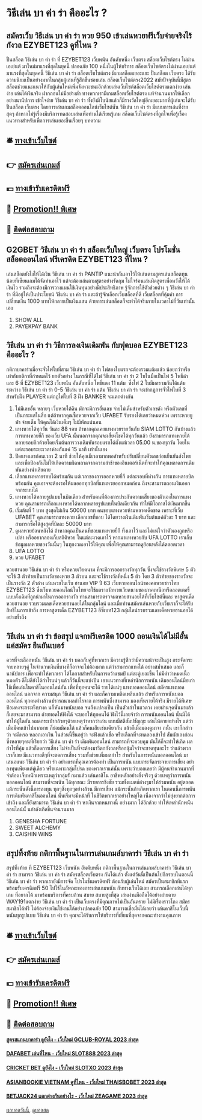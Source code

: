 # วิธีเล่น บา ค่า ร่า คืออะไร ?
## สมัครเว็บ วิธีเล่น บา ค่า ร่า หวย 950 เข้าเล่นหวยฟรีเว็บจ่ายจริงไร้กังวล EZYBET123 ดูที่ไหน ?
ปั่นสล็อต วิธีเล่น บา ค่า ร่า ที่ EZYBET123 เว็บพนัน อันดับหนึ่ง เว็บตรง สล็อตเว็บไซต์ตรง ไม่ผ่านเอเย่นต์ มาใหม่มาแรงที่สุดในยุคนี้ ปลอดภัย 100 หนึ่งในผู้ให้บริการ สล็อตเว็บไซต์ตรงไม่ผ่านเอเย่นต์ มาแรงที่สุดในยุดคนี้ วิธีเล่น บา ค่า ร่า สล็อตเว็บไซต์ตรง มีเกมสล็อตเยอะแยะ ปั่นสล็อต เว็บตรง ได้รับความนิยมเป็นอย่างมากในกลุ่มผู้เล่นที่รู้สึกชื่นชอบเล่น สล็อตเว็บไซต์ตรง2022 สมัยปัจจุบันนี้มีสูตรสล็อตช่วยแนะแนวให้กับผู้เล่นใหม่เพิ่มจังหวะชนะอีกด้วยเล่นเว็บไซต์สล็อตเว็บไซต์ตรงแตกง่าย เล่นง่าย เล่นได้เงินจริง ฝากถอนไม่มีอย่างต่ำ ทางพวกเรามีเกมสล็อตเว็บไซต์ตรง แท้จำนวนมากให้เลือกอย่างนานัปการ เข้าใจง่าย วิธีเล่น บา ค่า ร่า ทั้งยังมีโบนัสแล้วก็มีรางวัลใหญ่อีกเยอะมากที่ผู้เล่นจะได้รับ ปั่นสล็อต เว็บตรง โดยการเล่นเกมสล็อตออนไลน์เว็บไซต์นั่น วิธีเล่น บา ค่า ร่า มีแบบการเล่นที่ง่ายสุดๆ ถ้าหากไม่รู้เรื่องมีบริการทดสอบเล่นเพื่อท่านได้เรียนรู้เกม สล็อตเว็บไซต์ตรงที่ถูกใจเพื่อรู้เรื่องแนวทางสำหรับเพื่อการเล่นเยอะขึ้นเรื่อยๆ
บทความ

## 🛎 [ทางเข้าเว็บไซต์](https://bit.ly/3SdLNi2)
## 👉 [สมัครเล่นเกมส์](https://bit.ly/3SdLNi2)
## 💵 [ทางเข้ารับเครดิตฟรี](https://bit.ly/3dyRKHj)
## 👑 [Promotion!! พิเศษ](https://bit.ly/3dyRKHj)
## 📱 [ติดต่อสอบถาม](https://bit.ly/3dyRKHj)

## G2GBET วิธีเล่น บา ค่า ร่า สล็อตเว็บใหญ่ เว็บตรง โปรโมชั่นสล็อตออนไลน์ ฟรีเครดิต EZYBET123 ที่ไหน ?
เล่นสล็อตยังไงให้ได้เงิน วิธีเล่น บา ค่า ร่า PANTIP แนะนำกันเอาไว้ให้เล่นตามสูตรเล่นสล็อตทุนน้อยที่เซียนเกมได้จัดทำเอาไว้ แต่จะต้องเล่นตามสูตรอย่างรัดกุม ไม่ใจร้อนเล่นผิดสูตรเพื่อหวังให้ได้เงินไว รวมถึงจะต้องมีการวางแผนใช้เงินทุนอย่างมีประสิทธิภาพ รู้จักการใช้ตัวช่วยต่าง ๆ วิธีเล่น บา ค่า ร่า ที่มีอยู่ให้เป็นประโยชน์ วิธีเล่น บา ค่า ร่า และถ้ารู้จักเลือกเว็บสล็อตที่ดี เว็บสล็อตที่คุ้มค่า การเปลี่ยนเงิน 1000 บาทให้กลายเป็นเงินแสน ด้วยการเล่นสล็อตก็จะทำได้จริงภายในเวลาไม่กี่วันเท่านั้นเอง
1. SHOW ALL
2. PAYEKPAY BANK

## วิธีเล่น บา ค่า ร่า วิธีการลงเงินเดิมพัน กับฟุตบอล EZYBET123 คืออะไร ?
กติกาบาคาร่าเมื่อจะจั่วไพ่ใบที่สาม วิธีเล่น บา ค่า ร่า ไพ่สองใบแรกจะต้องรวมแต้มแล้ว น้อยกว่าหรือเท่ากับกติกาที่กำหนดไว้ ยกตัวอย่าง ในกรณีที่ได้ไพ่ วิธีเล่น บา ค่า ร่า 2 ใบในมือเป็นไพ่ 5 โพธิ์ดำ และ 6 ที่ EZYBET123 เว็บพนัน อันดับหนึ่ง โพธิ์แดง 11 แต้ม  ซึ่งไพ่ 2 ใบมีผลรวมกันได้แต้มระหว่าง วิธีเล่น บา ค่า ร่า 0-5 วิธีเล่น บา ค่า ร่า แต้ม วิธีเล่น บา ค่า ร่า จะเข้ากฎการจั่วไพ่ใบที่ 3 สำหรับฝั่ง PLAYER แต่กฎไพ่ใบที่ 3 ฝั่ง BANKER จะแตกต่างกัน
1. ไม่มีเลขอั้น หลายๆ เว็บหวยใต้ดิน มักจะมีการอั้นเลข จ่ายไม่เต็มสำหรับตัวเลขดัง หรือตัวเลขที่เป็นกระแสในสื่อ แต่ถ้าหากคุณซื้อหวยจากเว็บ UFABET รับรองได้เลยว่าหมดห่วง เพราะหวยยูฟ่า จ่ายเต็ม ให้คุณได้เงินเต็มๆ ไม่มีหักแน่นอน
2. แทงหวยได้ทุกวัน วันละ 88 รอบ ถ้าหากคุณเคยแทงหวยรายวันกับ SIAM LOTTO กันบ้างแล้ว การแทงหวยยี่กี ของเว็บ UFA นั้นนอกจากคุณจะเสี่ยงโชคได้ทุกวันแล้ว ยังสามารถแทงหวยได้หลายรอบอีกด้วยโดยเริ่มต้นการวางเดิมพันรอบแรกได้ตั้งแต่เวลา 05.00 น.ของทุกวัน โดยในแต่ละรอบระยะเวลาห่างกันแค่ 15 นาที เท่านั้นเอง
3. ปิดแทงเลขก่อนเวลา 2 นาที ช่วยให้คุณมีเวลามากพอสำหรับปรับปลี่ยนตัวเลขก่อนยืนยันส่งโพย และเพื่อป้องกันไม่ให้เกิดความผิดพลาดจากความล่าช้าของอินเตอร์เน็ตที่จะทำให้คุณพลาดการเดิมพันอย่างน่าเสียดาย
4. เลือกแทงหลายรอบได้พร้อมกัน แต่เวลาของการออกหวยยี่กี แต่ละรอบที่ห่างกัน การแทงหลายบิลพร้อมกัน คุณอาจจะต้องรอให้ผลออกทุกบิลที่แทงหวยออกหมดก่อน ถึงจะสามารถถอนเงินออกจากระบบได้
5. แทงหวยได้หลายรูปแบบในบิลเดียว สำหรับคนที่ต้องการประกันความเสี่ยงของตัวเองในการแทงหวย คุณสามารถเลือกแทงหวยได้หลากหลายรูปแบบในบิลเดียวกัน ทำให้มีโอกาสได้เงินมากขึ้น
6. เริ่มต้นที่ 1 บาท สูงสุดไม่เกิน 50000 บาท คนชอบแทงหวยห้ามพลาดเด็ดขาด เพราะที่เว็บ UFABET คุณสามารถแทงหวย เลือกเลขที่ชอบ ได้โดยวางเงินเดิมพันเริ่มต้นแค่ตัวละ 1 บาท และสามารถซื้อได้สูงสุดที่บิลละ 50000 บาท
7. ดูผลหวยย้อนหลังได้ ถ้าหากคุณเป็นคนที่ชอบแทงหวยยี่กี ทิ้งเอาไว้ และไม่แน่ใจว่าตัวเองถูกหรือเปล่า หรืออยากลองเก็บสถิติหวย ในแต่ละงวดเอาไว้ หากมาแทงหวยกับ UFA LOTTO เราเก็บข้อมูลผลหวยของวันนั้นๆ ในทุกงวดเอาไว้ให้คุณ เพื่อให้คุณสามารถดูย้อนหลังได้ตลอดเวลา
8. UFA LOTTO
9. หวย UFABET

หวยฮานอย วิธีเล่น บา ค่า ร่า หรือหวยเวียดนาม ที่จะมีการออกรางวัลทุกวัน ซึ่งจะใช้รางวัลพิเศษ 5 ตัว จะใช้ 3 ตัวท้ายเป็นรางวัลของหวย 3 ตัวบน และจะใช้รางวัลที่หนึ่ง 5 ตัว โดย 3 ตัวท้ายของรางวัลจะเป็นรางวัล 2 ตัวล่าง เล่นหวยในเว็บ ฮานอย VIP ปี 63 เว็บหวยออนไลน์ของคอหวยชาวไทย EZYBET123 ซึ่งเว็บหวยออนไลน์ในไทยจะใช้ผลรางวัลหวยเวียดนามของภาคเหนือหรือลอตเตอรี่แบบดั้งเดิมที่ถูกนำมาในการออกรางวัล ท่านสามารถตรวจผลหวยฮานอยได้ที่เว็บไซต์นี้และ หาสูตรเด็ดหวยฮานอย รวบรวมเลขเด็ดหวยฮานอยได้ในกลุ่มไลน์ และเมื่อท่านสมัครเล่นหวยกับเว็บเราก็จะได้รับสิทธิในการเข้าถึง การหาสูตรเด็ด EZYBET123 อีซี่เบท123 กลุ่มไลน์รวบรวมเลขเด็ดหวยฮานอยได้อย่างทั่วถึง

## วิธีเล่น บา ค่า ร่า ข้อสรุป แจกฟรีเครดิต 1000 ถอนเงินได้ไม่มีอั้น แค่สมัคร ยืนยันเบอร์
ควรที่จะเลือกพนัน วิธีเล่น บา ค่า ร่า บอลกับคู่ที่พวกเรา มีความรู้สึกว่ามีความน่าจะเป็นสูง กระจัดกระจายหลายๆคู่ ในจำนวนเงินที่บางทีก็อาจจะไม่ต้องมาก แต่ว่าสามารถแทงได้ อย่างสม่ำเสมอ และก็นานัปการ เพื่อจะทำให้พวกเรา ได้โอกาสสำหรับในการคว้าแชมป์ แต่ละคู่เยอะขึ้น
ไม่มีคำว่าหมดเนื้อหมดตัว ดีไม่ดียังได้กำไรแน่ๆ แล้วก็วันนี้จะแบ่งปัน เอาแนวทางที่เหล่านักการพนัน เดิมออนไลน์มือเก๋า ใช้เพื่อเล่นในคาสิโนออนไลน์กัน เพื่อที่ทุกคนจะได้ รายได้แน่ๆ แทงบอลออนไลน์
สมัครแทงบอลออนไลน์ นอกจาก ความสนุก วิธีเล่น บา ค่า ร่า และก็ความเพลิดเพลินแล้ว สำหรับการพนันบอลออนไลน์ ทุกคนต่างล้วนปรารถนาผลกำไรจาก การพนันซึ่งสามารถ มองเห็นรายได้จริง มีรายได้พิเศษ ป้อมคงจะกระทั่งบางค นก็หันมาพนันบอล จนถึงแปลงเป็น
เป็นตัวเก๋าในแวดวง เคยผ่านจุดนั้นมาแล้ว ก็เลยจะมาสามารถ ถ่ายทอดให้ฟังได้ จะบอกให้ทุกคนได้ ฟังไว้นี้เลยจ้าว่า การพนันออนไลน์ นั้นมิได้ทำให้ผู้ใดกัน หมดกระเป๋ากล้วยๆด้วยเหตุว่าหากว่าเล่น แบบมีสติสัมปชัญญะ เล่นให้ตายอย่างไร
แต่ว่าเมื่อมีคนเข้าไปมากมาย ก็ย่อมมีคนได้ แล้วก็คนเสียเช่นเดียวกัน แล้วก็เมื่อมองดูมาจา กนั่น เขาก็กล่าวว่า จะดีหรอ หลอกเอาเงิน ในส่วนนี้ขึ้นอยู่ว่า จะฟังแล้วเชื่อ หรือเลือกที่จะทดลองเข้าไป สัมผัสเองก่อน ซึ่งหลายๆคนที่เรียกว่า วิธีเล่น บา ค่า ร่า เดิมพันออนไลน์
สามารถที่จะควบคุม มันได้ก็จะทำให้เกิด ผลกำไรที่คุ้ม แล้วก็ลดการเสี่ยง ไม่จำเป็นที่จะต้องมาวิตกกังวลหรือกลุ้มใจว่าจะขาดทุนอะไร ว่าแล้วพวกเราก็เลย มีแนวทางดีๆที่จะลดการเสี่ยง รวมทั้งช่วยเพิ่มผลกำไร สำหรับในการพนันบอลออนไลน์
มาเสนอแนะ วิธีเล่น บา ค่า ร่า อย่างแรกที่คุณควรต้องทำ เป็นการพนัน แบบกระจัดกระจายการเสี่ยง อย่าลงทุนเพียงแต่คู่เดียว หรือเฉพาะกลุ่มโปรด ของพวกเราแค่นั้น เพราะว่าบอกเลยว่า มีผู้คนจำนวนมากที่จำต้อง เจ็บหนักเพราะเหตุว่ากลุ่มรั กมาแล้ว เล่นคาสิโน
อาชีพหลักอย่างยิ่งจริงๆ ด้วยเหตุว่าการพนันบอลออนไลน์ สามารถที่จะพนัน ได้ทุกขณะ มีรายการชิงชัย รวมทั้งแมตช์ต่างๆมาให้ร่วมพนัน อยู่ตลอด แม้กระนั้นดังนี้การลงทุน ทุกๆสิ่งทุกๆอย่างล้วน มีการเสี่ยง แม้กระนั้นถ้าเกิดพวกเรา
ในตอนนี้การพนัน การเดิมพันคาสิโนออนไลน์ นั้นเริ่มจะมีหน้าที่ ในชีวิตพวกเราอย่างใหญ่โต เนื่องจากว่าไม่ยุ่งยากต่อการเข้าถึง และก็ยังสามารถ วิธีเล่น บา ค่า ร่า หาเงินจากหนทางนี้ อย่างมาก ได้อีกด้วย ทำให้เหล่านักพนันออนไลน์นั้ นกำลังเกิดขึ้นจำนวนมาก
1. GENESHA FORTUNE
2. SWEET ALCHEMY
3. CAISHIN WINS

## สรุปทิ้งท้าย กติกาพื้นฐานในการเล่นเกมส์บาคาร่า วิธีเล่น บา ค่า ร่า
สรุปทิ้งท้าย ที่ EZYBET123 เว็บพนัน อันดับหนึ่ง กติกาพื้นฐานในการเล่นเกมส์บาคาร่า วิธีเล่น บา ค่า ร่า สามารถ วิธีเล่น บา ค่า ร่า สมัครสล็อตเว็บตรง กันได้แล้ว ตั้งแต่วันนี้เป็นต้นไปอีกรอบในตอนนี้ วิธีเล่น บา ค่า ร่า พวกเรายังมีการจัด โปรโมชั่นเครดิตฟรี ต้อนรับผู้เล่นใหม่ สมัครเป็นสมาชิกทีแรก พร้อมรับเครดิตฟรี 50 ไปใช้ในลัษณะของการเล่นเกมพนัน กับทางเว็บได้เลย สามารถเลือกเล่นได้ทุกเกม ที่อยากได้ มาพร้อมบริการที่ครบถ้วน สบาย สบายสูงที่สุด เล่นผ่านมือถือได้อย่างง่ายดาย WAY191แตกง่าย วิธีเล่น บา ค่า ร่า เป็นเว็บตรงที่มีคุณภาพไม่เป็นอันตราย ไม่มีเรื่องราวโกง สมัครสมาชิกได้ฟรี ไม่ต้องจ่ายเงินใช้งานได้อย่างปลอดภัย 100 สามารถเชื่อมั่นได้เลยว่า เล่นคาสิโนเว็บนี้ พนันทุกรูปแบบ วิธีเล่น บา ค่า ร่า คุณจะได้รับการให้บริการที่เยี่ยมที่สุดจากคณะทำงานคุณภาพ

## 🛎 [ทางเข้าเว็บไซต์](https://bit.ly/3SdLNi2)
## 👉 [สมัครเล่นเกมส์](https://bit.ly/3SdLNi2)
## 💵 [ทางเข้ารับเครดิตฟรี](https://bit.ly/3dyRKHj)
## 👑 [Promotion!! พิเศษ](https://bit.ly/3dyRKHj)
## 📱 [ติดต่อสอบถาม](https://bit.ly/3dyRKHj)

#### [สูตรสแกนบาคาร่า ดูยังไง - เว็บใหม่ GCLUB-ROYAL 2023 ล่าสุด](https://atom.io/themes/สูตรสแกนบาคาร่า%20ดูยังไง%20-%20เว็บใหม่%20gclub-royal%202023%20ล่าสุด)
#### [DAFABET เล่นที่ไหน - เว็บใหม่ SLOT888 2023 ล่าสุด](https://atom.io/themes/dafabet%20เล่นที่ไหน%20-%20เว็บใหม่%20slot888%202023%20ล่าสุด)
#### [CRICKET BET ดูยังไง - เว็บใหม่ SLOTXO 2023 ล่าสุด](https://atom.io/themes/cricket%20bet%20ดูยังไง%20-%20เว็บใหม่%20slotxo%202023%20ล่าสุด)
#### [ASIANBOOKIE VIETNAM ดูที่ไหน - เว็บใหม่ THAISBOBET 2023 ล่าสุด](https://atom.io/themes/asianbookie%20vietnam%20ดูที่ไหน%20-%20เว็บใหม่%20thaisbobet%202023%20ล่าสุด)
#### [BETJACK24 แตกต่างกันอย่างไร - เว็บใหม่ ZEAGAME 2023 ล่าสุด](https://atom.io/themes/betjack24%20แตกต่างกันอย่างไร%20-%20เว็บใหม่%20zeagame%202023%20ล่าสุด)

[ผลบอลวันนี้](https://siamsport.tv "ผลบอลวันนี้"), [ดูบอลสด](https://siamsport.tv/ดูบอลสด "ดูบอลสด")